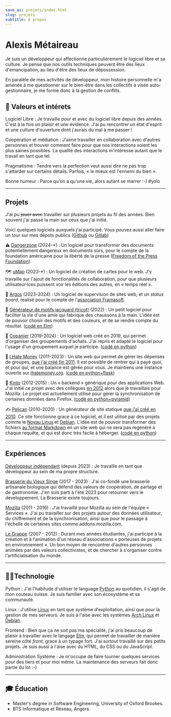 ```yaml
---
save_as: projets/index.html
slug: projets
subtitle: À propos
---
```


# Alexis Métaireau

Je suis un développeur qui affectionne particulièrement le logiciel libre et sa
culture. Je pense que nos outils techniques peuvent être des lieux d'emancipation, 
au lieu d'être des lieux de dépossession.

En paralèle de mes activités de développeur, mon histoire personnelle m'a
amenée à me questionner sur le bien-être dans les collectifs à visée
auto-gestionnaire, je me forme donc à la gestion de conflits.

## 🌟 Valeurs et intérets

Logiciel Libre
: Je travaille pour et avec du logiciel libre depuis des années. C'est à la
fois un plaisir et une évidence. J'ai pu rencontrer un état d'esprit et une
culture d'ouverture dont j'aurais du mal à me passer !

Coopération et médiation
: J'aime travailler en collaboration avec d'autres personnes et trouver comment
faire pour que nos interactions soient les plus saines possibles. La qualité
des interactions m'intéresse autant que le travail en tant que tel. 

Pragmatisme
: Tendre vers la perfection veut aussi dire ne pas trop s'attarder sur
certains détails. Parfois, « le mieux est l'ennemi du bien ».

Bonne humeur
: Parce qu'on a qu'une vie, alors autant se marrer :-) #yolo

---

## Projets

J'ai pu <del>jouer avec</del> travailler sur plusieurs projets au fil des années. Bien souvent j'ai passé la main sur ceux que j'ai initié.

Voici quelques logiciels auxquels j'ai participé. Vous pouvez aussi aller faire un tour sur mes dépots publics ([Github](https://github.com/almet) ou [Gitlab](https://gitlab.com/almet))

⚠️ [Dangerzone](https://dangerzone.rocks) (2024-*)
: Un logiciel pour transformer des documents potentiellement dangereux en documents sûrs, pour le compte de la foundation américaine pour la libérté de la presse ([Freedom of the Press Foundation](https://freedom.press))

🗺️ [uMap](https://umap-project.org) (2023-*)
: Un logiciel de création de cartes pour le web. J'y travaille sur l'ajout de fonctionalités de collaboration, pour que plusieurs utilisateur·ices puissent voir les éditions des autres, en « temps réel ».

🚨 [Argos](https://framasoft.frama.io/framaspace/argos/) (2023-2024)
: Un logiciel de supervision de sites web, et un *status board*, realisé pour le compte de l'[association Framasoft](https://framasoft.org). 

🧶 [Générateur de motifs jacquard (tricot)](https://bekeko.notmyidea.org/) (2022)
: Un petit logiciel pour faciliter la vie d'une amie qui fabrique des chaussons à la main. L'idée est de pouvoir choisir des motifs et des couleurs, et de se rendre compte du résultat. ([codé en Elm](https://github.com/almet/bekeko))

🙌 [Copanier](https://github.com/spiral-project/copanier) (2019-2024)
: Un logiciel web créé en 2019, qui permet d'organiser des groupements
d'achats. J'ai repris et adapté le logiciel pour
l'usage d'un groupement auquel je participe. ([codé en python](https://github.com/almet/copanier))

💸 [I Hate Money](http://ihatemoney.org) (2011-2023)
: Un site web qui permet de gérer les dépenses de groupes, [que j'ai créé fin
2011](https://blog.notmyidea.org/how-are-you-handling-your-shared-expenses.html).
Il est possible de rentrer qui à payé quoi, et pour qui, et une balance est
gérée pour vous. Je maintiens une instance ouverte sur [ihatemoney.org](https://ihatemoney.org). ([codé en python+flask](https://github.com/spiral-project/ihatemoney))

🔄 [Kinto](https://github.com/kinto/kinto) (2012-2015)
: Un « backend » générique pour des applications Web. J'ai initié ce projet avec
des collègues [en
2012](https://blog.notmyidea.org/thoughts-about-a-form-generation-service-gis-enabled.html)
alors que je travaillais pour Mozilla. Le projet est actuellement utilisé pour
gérer la synchronisation de certaines données dans Firefox. ([codé en python+pyramid](https://github.com/Kinto/kinto))

✍️ [Pelican](http://getpelican.com) (2010-2020)
: Un générateur de site statique [que j'ai créé en
2010](https://blog.notmyidea.org/pelican-a-simple-static-blog-generator-in-python.html).
Ce site fonctionne grace à ce logiciel, et il est utilisé par des projets comme
le [Noyau Linux](https://www.kernel.org/pelican.html) et
[Debian](https://bits.debian.org/pages/about.html). L'idée est de pouvoir transformer des fichiers [au format Markdown](https://fr.wikipedia.org/wiki/Markdown) en un site web qui ne sera pas regénéré à chaque requête, et qui est donc très facile à héberger. ([codé en python](https://github.com/getpelican/pelican))

---

## Expériences

[Développeur indépendant](https://blog.notmyidea.org) (depuis 2023)
: Je travaille en tant que développeur au sein de ma propre structure.

[Brasserie du Vieux Singe](https://www.vieuxsinge.com/) (2017 - 2023)
: J'ai co-fondé une brasserie artisanale biologique qui défend des
valeurs de coopération, de partage et de gastronomie. J'en suis parti à l'été
2023 pour retourner vers le developpement. La Brasserie existe toujours.

[Mozilla](https://mozilla.org) (2011 - 2016)
: J'ai travaillé pour Mozilla au sein de l'équipe « Services ».
J'ai pu travailler sur des projets autour des données utilisateur, du
chiffrement et de la synchronisation, ainsi que pour le passage à l'échelle de
certaines sites comme addons.mozilla.com.

[Le Grappe](https://www.reseaugrappe.org/) (2007 - 2012)
: Durant mes années étudiantes, j'ai participé à la création et à l'animation
d'un réseau d'associations « porteuses de projets en environnement ». Un bon
moyen de rencontrer d'autres personnes animées par des valeurs collectivistes,
et de chercher à s'organiser contre l'artificialisation du monde.

---

## 🧑‍🔧Technologie

Python
: J'ai l'habitude d'utiliser le language [Python](https://python.org) au
quotidien, il s'agit de mon couteau suisse. Je suis familier avec son écosystème
et sa communauté.

Linux
: J'utilise [Linux](https://kernel.org/) en tant que système d'exploitation,
ainsi que pour la gestion de mes serveurs. Je suis à l'aise avec les systèmes
[Arch Linux](https://archlinux.org/) et [Debian](https://debian.org).

Frontend
: Bien que ça ne soit pas ma spécialité, j'ai pris beaucoup de plaisir
à travailler avec le langage [Elm](https://elm-lang.org/), qui permet de
travailler de manière sereine côté *front*, grace à un typage fort. J'ai surtout
travaillé sur des petits projets. Je suis aussi à l'aise avec du HTML, du CSS ou du
JavaScript.

Administration Système
: Je m'occupe de faire tourner quelques services pour des tiers et pour moi
même. La maintenance des serveurs fait donc partie du lot :-)

---

## 🎓 Éducation

- Master's degree in Software Engineering, University of Oxford Brookes.
- BTS Informatique et Réseau, Angers.

